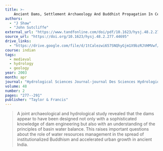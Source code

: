 ```yaml
---
title: >-
    Ancient Dams, Settlement Archaeology And Buddhist Propagation In Central India: The Hydrological Background
authors:
  - "J Shaw"
  - "John Sutcliffe"
external_url: "https://www.tandfonline.com/doi/pdf/10.1623/hysj.48.2.277.44695?needAccess=true"
source_url: "https://doi.org/10.1623/hysj.48.2.277.44695"
drive_links:
  - "https://drive.google.com/file/d/1tCalezwi657SNQhyGjm1X9bzRJVHMVwf/view?usp=share_link"
course: indian
tags:
  - medieval
  - hydrology
  - geology
year: 2003
month: apr
journal: "Hydrological Sciences Journal-journal Des Sciences Hydrologiques"
volume: 48
number: 2
pages: "277--291"
publisher: "Taylor & Francis"
---
```


> A joint archaeological and hydrological study revealed that the dams appear to have been designed not only with a sophisticated knowledge of dam engineering but also with an understanding of the principles of basin water balance.
> This raises important questions about the role of water resources management in the spread of institutionalized Buddhism and accelerated urban growth in ancient India.
